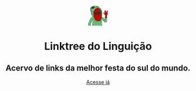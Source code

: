 <p align="center">
<img src="https://github.com/marinastavares/linguicao.com.br/blob/master/linguicao.png" height="54px" width="54px" align="center" />
</p>
<h1 align="center">Linktree do Linguição</h1>
<h2 align="center">Acervo de links da melhor festa do sul do mundo.</h2>
<p align="center">
<a href="https://linguicao.com.br">Acesse já</a>
</p>

